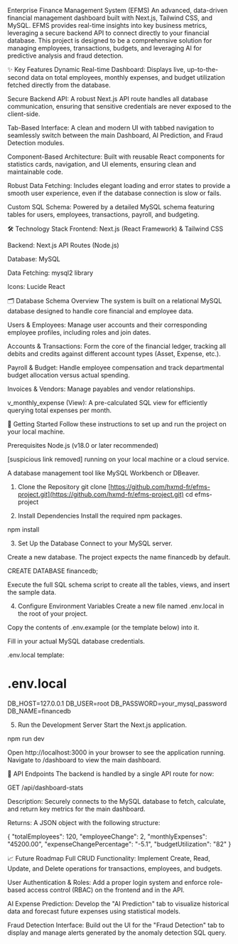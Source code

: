 Enterprise Finance Management System (EFMS)
An advanced, data-driven financial management dashboard built with Next.js, Tailwind CSS, and MySQL. EFMS provides real-time insights into key business metrics, leveraging a secure backend API to connect directly to your financial database. This project is designed to be a comprehensive solution for managing employees, transactions, budgets, and leveraging AI for predictive analysis and fraud detection.

✨ Key Features
Dynamic Real-time Dashboard: Displays live, up-to-the-second data on total employees, monthly expenses, and budget utilization fetched directly from the database.

Secure Backend API: A robust Next.js API route handles all database communication, ensuring that sensitive credentials are never exposed to the client-side.

Tab-Based Interface: A clean and modern UI with tabbed navigation to seamlessly switch between the main Dashboard, AI Prediction, and Fraud Detection modules.

Component-Based Architecture: Built with reusable React components for statistics cards, navigation, and UI elements, ensuring clean and maintainable code.

Robust Data Fetching: Includes elegant loading and error states to provide a smooth user experience, even if the database connection is slow or fails.

Custom SQL Schema: Powered by a detailed MySQL schema featuring tables for users, employees, transactions, payroll, and budgeting.

🛠️ Technology Stack
Frontend: Next.js (React Framework) & Tailwind CSS

Backend: Next.js API Routes (Node.js)

Database: MySQL

Data Fetching: mysql2 library

Icons: Lucide React

🗂️ Database Schema Overview
The system is built on a relational MySQL database designed to handle core financial and employee data.

Users & Employees: Manage user accounts and their corresponding employee profiles, including roles and join dates.

Accounts & Transactions: Form the core of the financial ledger, tracking all debits and credits against different account types (Asset, Expense, etc.).

Payroll & Budget: Handle employee compensation and track departmental budget allocation versus actual spending.

Invoices & Vendors: Manage payables and vendor relationships.

v_monthly_expense (View): A pre-calculated SQL view for efficiently querying total expenses per month.

🚀 Getting Started
Follow these instructions to set up and run the project on your local machine.

Prerequisites
Node.js (v18.0 or later recommended)

[suspicious link removed] running on your local machine or a cloud service.

A database management tool like MySQL Workbench or DBeaver.

1. Clone the Repository
git clone [https://github.com/hxmd-fr/efms-project.git](https://github.com/hxmd-fr/efms-project.git)
cd efms-project

2. Install Dependencies
Install the required npm packages.

npm install

3. Set Up the Database
Connect to your MySQL server.

Create a new database. The project expects the name financedb by default.

CREATE DATABASE financedb;

Execute the full SQL schema script to create all the tables, views, and insert the sample data.

4. Configure Environment Variables
Create a new file named .env.local in the root of your project.

Copy the contents of .env.example (or the template below) into it.

Fill in your actual MySQL database credentials.

.env.local template:

# .env.local
DB_HOST=127.0.0.1
DB_USER=root
DB_PASSWORD=your_mysql_password
DB_NAME=financedb

5. Run the Development Server
Start the Next.js application.

npm run dev

Open http://localhost:3000 in your browser to see the application running. Navigate to /dashboard to view the main dashboard.

📡 API Endpoints
The backend is handled by a single API route for now:

GET /api/dashboard-stats

Description: Securely connects to the MySQL database to fetch, calculate, and return key metrics for the main dashboard.

Returns: A JSON object with the following structure:

{
  "totalEmployees": 120,
  "employeeChange": 2,
  "monthlyExpenses": "45200.00",
  "expenseChangePercentage": "-5.1",
  "budgetUtilization": "82"
}

📈 Future Roadmap
Full CRUD Functionality: Implement Create, Read, Update, and Delete operations for transactions, employees, and budgets.

User Authentication & Roles: Add a proper login system and enforce role-based access control (RBAC) on the frontend and in the API.

AI Expense Prediction: Develop the "AI Prediction" tab to visualize historical data and forecast future expenses using statistical models.

Fraud Detection Interface: Build out the UI for the "Fraud Detection" tab to display and manage alerts generated by the anomaly detection SQL query.